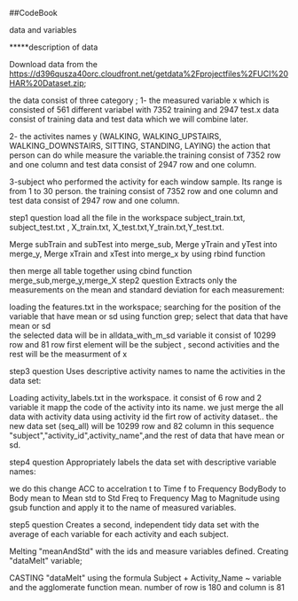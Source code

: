 
##CodeBook

data and variables

*****description of data

Download data from the https://d396qusza40orc.cloudfront.net/getdata%2Fprojectfiles%2FUCI%20HAR%20Dataset.zip;

the data consist of three category ;
1- the measured variable x which is consisted of 561 different variabel with 7352 training and 2947 test.x data consist of training data and test data which we will combine later.

2- the activites names y (WALKING, WALKING_UPSTAIRS, WALKING_DOWNSTAIRS, SITTING, STANDING, LAYING) the action that person can do while measure the variable.the training consist of 7352 row and one column and test data consist of 2947 row and one column.

3-subject who performed the activity for each window sample. Its range is from 1 to 30 person. the training consist of 7352 row and one column and test data consist of 2947 row and one column.

step1 
question
load all the file in the workspace subject_train.txt, subject_test.txt , X_train.txt, X_test.txt,Y_train.txt,Y_test.txt.

Merge subTrain and subTest into merge_sub,  Merge yTrain and yTest into merge_y,  Merge xTrain and xTest into merge_x by using rbind function 

then merge all table together using cbind function merge_sub,merge_y,merge_X 
step2
question
Extracts only the measurements on the mean and standard deviation for each measurement:

loading the features.txt in the workspace;
searching for the position of the variable that have mean or sd using function grep;
select that data that have mean or sd  
the selected data will be in alldata_with_m_sd variable it consist of 10299 row and 81 row
first element will be the subject , second activities and the rest will be the measurment of x

step3
question 
Uses descriptive activity names to name the activities in the data set:

Loading activity_labels.txt in the workspace. it consist of 6 row and 2 variable it mapp the code of the activity into its name.
we just merge the all data with activity data using activity id the firt row of activity dataset..
the new data set (seq_all) will be 10299 row and 82 column in this sequence 
"subject","activity_id",activity_name",and the rest of data that have mean or sd.

step4
question
Appropriately labels the data set with descriptive variable names:

we do this change 
ACC to accelration
t to Time
f to Frequency
BodyBody to Body
mean  to Mean
std to Std
Freq to Frequency
Mag to Magnitude
using gsub function
and apply it to the name of measured variables.

step5
question
Creates a second, independent tidy data set with the average of each variable for each activity and each subject.

Melting "meanAndStd" with the ids and measure variables defined. Creating "dataMelt" variable;

CASTING "dataMelt" using the formula Subject + Activity_Name ~ variable and the agglomerate function mean.
number of row is 180 and column is 81
